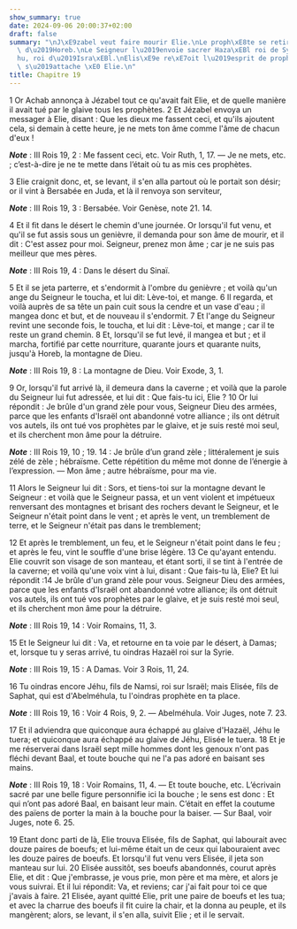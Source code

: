 ```yaml
---
show_summary: true
date: 2024-09-06 20:00:37+02:00
draft: false
summary: "\nJ\xE9zabel veut faire mourir Elie.\nLe proph\xE8te se retire \xE0 la montagne\
  \ d\u2019Horeb.\nLe Seigneur l\u2019envoie sacrer Haza\xEBl roi de Syrie, et J\xE9\
  hu, roi d\u2019Isra\xEBl.\nElis\xE9e re\xE7oit l\u2019esprit de proph\xE9tie, et\
  \ s\u2019attache \xE0 Elie.\n"
title: Chapitre 19
---
```





1 Or Achab annonça à Jézabel tout ce qu'avait fait Elie, et de quelle manière il avait tué par le glaive tous les prophètes. 2 Et Jézabel envoya un messager à Elie, disant : Que les dieux me fassent ceci, et qu'ils ajoutent cela, si demain à cette heure, je ne mets ton âme comme l'âme de chacun d'eux !

***Note*** :  III Rois 19, 2 : Me fassent ceci, etc. Voir Ruth, 1, 17. ― Je ne mets, etc. ; c’est-à-dire je ne te mette dans l’était où tu as mis ces prophètes.

3 Elie craignit donc, et, se levant, il s'en alla partout où le portait son désir; or il vint à Bersabée en Juda, et là il renvoya son serviteur,

***Note*** :  III Rois 19, 3 : Bersabée. Voir Genèse, note 21. 14.

4 Et il fit dans le désert le chemin d'une journée. Or lorsqu'il fut venu, et qu'il se fut assis sous un genièvre, il demanda pour son âme de mourir, et il dit : C'est assez pour moi. Seigneur, prenez mon âme ; car je ne suis pas meilleur que mes pères.

***Note*** :  III Rois 19, 4 : Dans le désert du Sinaï.

5 Et il se jeta parterre, et s'endormit à l'ombre du genièvre ; et voilà qu'un ange du Seigneur le toucha, et lui dit: Lève-toi, et mange. 6 Il regarda, et voilà auprès de sa tête un pain cuit sous la cendre et un vase d'eau ; il mangea donc et but, et de nouveau il s'endormit. 7 Et l'ange du Seigneur revint une seconde fois, le toucha, et lui dit : Lève-toi, et mange ; car il te reste un grand chemin. 8 Et, lorsqu'il se fut levé, il mangea et but ; et il marcha, fortifié par cette nourriture, quarante jours et quarante nuits, jusqu'à Horeb, la montagne de Dieu.

***Note*** :  III Rois 19, 8 : La montagne de Dieu. Voir Exode, 3, 1.


9 Or, lorsqu'il fut arrivé là, il demeura dans la caverne ; et voilà que la parole du Seigneur lui fut adressée, et lui dit : Que fais-tu ici, Elie ? 10 Or lui répondit : Je brûle d'un grand zèle pour vous, Seigneur Dieu des armées, parce que les enfants d'Israël ont abandonné votre alliance ; ils ont détruit vos autels, ils ont tué vos prophètes par le glaive, et je suis resté moi seul, et ils cherchent mon âme pour la détruire.

***Note*** :  III Rois 19, 10 ; 19. 14 : Je brûle d’un grand zèle ; littéralement je suis zélé de zèle ; hébraïsme. Cette répétition du même mot donne de l’énergie à l’expression. ― Mon âme ; autre hébraïsme, pour ma vie.

11 Alors le Seigneur lui dit : Sors, et tiens-toi sur la montagne devant le Seigneur : et voilà que le Seigneur passa, et un vent violent et impétueux renversant des montagnes et brisant des rochers devant le Seigneur, et le Seigneur n'était point dans le vent ; et après le vent, un tremblement de terre, et le Seigneur n'était pas dans le tremblement;


12 Et après le tremblement, un feu, et le Seigneur n'était point dans le feu ; et après le feu, vint le souffle d'une brise légère. 13 Ce qu'ayant entendu. Elie couvrit son visage de son manteau, et étant sorti, il se tint à l'entrée de la caverne; et voilà qu'une voix vint à lui, disant : Que fais-tu là, Elie? Et lui répondit :14 Je brûle d'un grand zèle pour vous. Seigneur Dieu des armées, parce que les enfants d'Israël ont abandonné votre alliance; ils ont détruit vos autels, ils ont tué vos prophètes par le glaive, et je suis resté moi seul, et ils cherchent mon âme pour la détruire.

***Note*** :  III Rois 19, 14 : Voir Romains, 11, 3.

15 Et le Seigneur lui dit : Va, et retourne en ta voie par le désert, à Damas; et, lorsque tu y seras arrivé, tu oindras Hazaël roi sur la Syrie.

***Note*** :  III Rois 19, 15 : A Damas. Voir 3 Rois, 11, 24.

16 Tu oindras encore Jéhu, fils de Namsi, roi sur Israël; mais Elisée, fils de Saphat, qui est d'Abelméhula, tu l'oindras prophète en ta place.

***Note*** :  III Rois 19, 16 : Voir 4 Rois, 9, 2. ― Abelméhula. Voir Juges, note 7. 23.

17 Et il adviendra que quiconque aura échappé au glaive d'Hazaël, Jéhu le tuera; et quiconque aura échappé au glaive de Jéhu, Elisée le tuera. 18 Et je me réserverai dans Israël sept mille hommes dont les genoux n'ont pas fléchi devant Baal, et toute bouche qui ne l'a pas adoré en baisant ses mains.

***Note*** :  III Rois 19, 18 : Voir Romains, 11, 4. ― Et toute bouche, etc. L’écrivain sacré par une belle figure personnifie ici la bouche ; le sens est donc : Et qui n’ont pas adoré Baal, en baisant leur main. C’était en effet la coutume des païens de porter la main à la bouche pour la baiser. ― Sur Baal, voir Juges, note 6. 25.


19 Etant donc parti de là, Elie trouva Elisée, fils de Saphat, qui labourait avec douze paires de boeufs; et lui-même était un de ceux qui labouraient avec les douze paires de boeufs. Et lorsqu'il fut venu vers Elisée, il jeta son manteau sur lui. 20 Elisée aussitôt, ses boeufs abandonnés, courut après Elie, et dit : Que j'embrasse, je vous prie, mon père et ma mère, et alors je vous suivrai. Et il lui répondit: Va, et reviens; car j'ai fait pour toi ce que j'avais à faire. 21 Elisée, ayant quitté Elie, prit une paire de boeufs et les tua; et avec la charrue des boeufs il fit cuire la chair, et la donna au peuple, et ils mangèrent; alors, se levant, il s'en alla, suivit Elie ; et il le servait.

